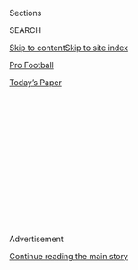 <div id="app">

<div>

<div>

<div>

<div class="NYTAppHideMasthead css-1q2w90k e1suatyy0">

<div class="section css-ui9rw0 e1suatyy2">

<div class="css-eph4ug er09x8g0">

<div class="css-6n7j50">

</div>

<span class="css-1dv1kvn">Sections</span>

<div class="css-10488qs">

<span class="css-1dv1kvn">SEARCH</span>

</div>

[Skip to content](#site-content)[Skip to site index](#site-index)

</div>

<div id="masthead-section-label" class="css-1wr3we4 eaxe0e00">

[Pro
Football](https://www.nytimes3xbfgragh.onion/section/sports/football)

</div>

<div class="css-10698na e1huz5gh0">

</div>

</div>

<div id="masthead-bar-one" class="section hasLinks css-15hmgas e1csuq9d3">

<div class="css-uqyvli e1csuq9d0">

</div>

<div class="css-1uqjmks e1csuq9d1">

</div>

<div class="css-9e9ivx">

[](https://myaccount.nytimes3xbfgragh.onion/auth/login?response_type=cookie&client_id=vi)

</div>

<div class="css-1bvtpon e1csuq9d2">

[Today’s
Paper](https://www.nytimes3xbfgragh.onion/section/todayspaper)

</div>

</div>

</div>

</div>

<div data-aria-hidden="false">

<div id="site-content" data-role="main">

<div>

<div class="css-1aor85t" style="opacity:0.000000001;z-index:-1;visibility:hidden">

<div class="css-1hqnpie">

<div class="css-epjblv">

<span class="css-17xtcya">[Pro
Football](/section/sports/football)</span><span class="css-x15j1o">|</span><span class="css-fwqvlz">The
Best N.F.L. Trade of the Season? Look to
Pittsburgh</span>

</div>

<div class="css-k008qs">

<div class="css-1iwv8en">

<span class="css-18z7m18"></span>

<div>

</div>

</div>

<span class="css-1n6z4y">https://nyti.ms/2rRHdyw</span>

<div class="css-1705lsu">

<div class="css-4xjgmj">

<div class="css-4skfbu" data-role="toolbar" data-aria-label="Social Media Share buttons, Save button, and Comments Panel with current comment count" data-testid="share-tools">

  - 
  - 
  - 
  - 
    
    <div class="css-6n7j50">
    
    </div>

  - 
  - 

</div>

</div>

</div>

</div>

</div>

</div>

<div class="css-13pd83m">

</div>

<div id="top-wrapper" class="css-1sy8kpn">

<div id="top-slug" class="css-l9onyx">

Advertisement

</div>

[Continue reading the main
story](#after-top)

<div class="ad top-wrapper" style="text-align:center;height:100%;display:block;min-height:250px">

<div id="top" class="place-ad" data-position="top" data-size-key="top">

</div>

</div>

<div id="after-top">

</div>

</div>

<div>

<div id="sponsor-wrapper" class="css-1hyfx7x">

<div id="sponsor-slug" class="css-19vbshk">

Supported by

</div>

[Continue reading the main
story](#after-sponsor)

<div id="sponsor" class="ad sponsor-wrapper" style="text-align:center;height:100%;display:block">

</div>

<div id="after-sponsor">

</div>

</div>

<div class="css-186x18t">

</div>

<div class="css-1vkm6nb ehdk2mb0">

# The Best N.F.L. Trade of the Season? Look to Pittsburgh

</div>

After forcing his way out of Miami, Minkah Fitzpatrick has powered the
Steelers’ surprising surge into contention.

<div class="css-79elbk" data-testid="photoviewer-wrapper">

<div class="css-z3e15g" data-testid="photoviewer-wrapper-hidden">

</div>

<div class="css-1a48zt4 ehw59r15" data-testid="photoviewer-children">

![<span class="css-16f3y1r e13ogyst0" data-aria-hidden="true">Since
acquiring Fitzpatrick in a mid-September trade, the Steelers have won
seven of 10 games. The safety has eight of the team’s league-leading 28
takeaways, and two touchdowns, over that
span.</span><span class="css-cnj6d5 e1z0qqy90" itemprop="copyrightHolder"><span class="css-1ly73wi e1tej78p0">Credit...</span><span><span>Keith
Srakocic/Associated
Press</span></span></span>](https://static01.graylady3jvrrxbe.onion/images/2019/12/04/sports/04minkah1/04minkah1-articleLarge-v2.jpg?quality=75&auto=webp&disable=upscale)

</div>

</div>

<div class="css-18e8msd">

<div class="css-vp77d3 epjyd6m0">

<div class="css-hus3qt ey68jwv0" data-aria-hidden="true">

[![Ben
Shpigel](https://static01.graylady3jvrrxbe.onion/images/2018/02/20/multimedia/author-ben-shpigel/author-ben-shpigel-thumbLarge.jpg
"Ben Shpigel")](https://www.nytimes3xbfgragh.onion/by/ben-shpigel)

</div>

<div class="css-1baulvz">

By [<span class="css-1baulvz last-byline" itemprop="name">Ben
Shpigel</span>](https://www.nytimes3xbfgragh.onion/by/ben-shpigel)

</div>

</div>

  - 
    
    <div class="css-ld3wwf e16638kd2">
    
    Published Dec. 4, 2019Updated Dec. 9,
    2019
    
    </div>

  - 
    
    <div class="css-4xjgmj">
    
    <div class="css-pvvomx" data-role="toolbar" data-aria-label="Social Media Share buttons, Save button, and Comments Panel with current comment count" data-testid="share-tools">
    
      - 
      - 
      - 
      - 
        
        <div class="css-6n7j50">
        
        </div>
    
      - 
      - 
    
    </div>
    
    </div>

</div>

</div>

<div class="section meteredContent css-1r7ky0e" name="articleBody" itemprop="articleBody">

<div class="css-1fanzo5 StoryBodyCompanionColumn">

<div class="css-53u6y8">

PITTSBURGH — Minkah Fitzpatrick has always known that playing well gives
him options. When he received dozens of scholarship offers in high
school, he elected to play at Alabama because it was where he would
develop most quickly. Then after his junior season, when the Crimson
Tide won the second national title of his tenure and he was honored as
college football’s best defensive player, Fitzpatrick entered the N.F.L.
draft because he didn’t think he had anything more to prove.

“I know how I am, I know what I can do and how I carry myself,”
Fitzpatrick said in an interview.<span class="css-8l6xbc evw5hdy0">
</span>“I’m always going to bet on myself.”

These were, he said recently, strictly “business decisions,” made to
augment his brand, potential value and earning power in the N.F.L. The
principles steering those choices guided him again after he got there.
In mid-September, about 16 months after the Dolphins selected him
[No. 11 over
all](https://www.pro-football-reference.com/players/F/FitzMi00.htm), as
the first defensive back taken, Fitzpatrick requested a trade because he
didn’t think Miami’s new coaching staff was maximizing his abilities.

Fitzpatrick committed to leaving but, unlike unhappy peers in the
N.B.A., could not choose where he’d be going. That destination turned
out to be Pittsburgh, which surrendered a bounty of draft choices that
included its first- and fifth-round picks in 2020. His range, steadiness
and [turnover-hoarding
aptitude](https://www.pro-football-reference.com/players/F/FitzMi00/gamelog/2019/)
at free safety have powered the Steelers’ resurgence to such an extent
that their fans might very well consider petitioning to rename the city
after him.

</div>

</div>

<div class="css-1fanzo5 StoryBodyCompanionColumn">

<div class="css-53u6y8">

Fitzburgh, anyone?

</div>

</div>

<div>

</div>

<div class="css-1fanzo5 StoryBodyCompanionColumn">

<div class="css-53u6y8">

The Steelers (7-5) have vaulted into the A.F.C. playoff chase by winning
seven of their 10 games, and six of the last seven heading into Sunday’s
game at Arizona, since acquiring Fitzpatrick, who has accounted for
eight of the team’s league-leading 28 takeaways over that span — five
interceptions, two fumble recoveries and a forced fumble **** — while
scoring two touchdowns. Or as many as Odell Beckham Jr., Alvin Kamara
and Greg Olsen.

The Steelers’ deal for Fitzpatrick was an isolated occurrence of the
player-driven movement that’s common in the N.B.A. but has yet to
infiltrate the N.F.L. Really, how often are there trades involving
players of his caliber, barely 23 years old and under a contract
favorable to his team through 2021?

All professional teams act on their own best interests, signing and
cutting players without regret, but the N.F.L.’s system is uniquely
crafted to smother player power — with a hard salary cap, a franchise
tag, a rookie wage scale. Amid that landscape a few standouts have tried
seizing control of their careers.

</div>

</div>

<div class="css-1fanzo5 StoryBodyCompanionColumn">

<div class="css-53u6y8">

[Amy Trask, the former chief executive officer of the Raiders who worked
nearly three decades in the
N.F.L.](https://www.sbnation.com/nfl/2019/10/4/20799103/amy-trask-raiders-women-nfl-leaders-interview),
hesitated to label this a trend, acknowledging the different
circumstances that affect an organization’s decision. She also
speculated that the next iteration of the collective bargaining
agreement, which expires after the 2020 season, could also affect
players’ empowerment. But she thought it notable that on either side of
Fitzpatrick’s departure, two other stars pried their way out in such
proximity to one another.

</div>

</div>

<div>

</div>

<div class="css-1fanzo5 StoryBodyCompanionColumn">

<div class="css-53u6y8">

On the eve of the season, the Pro Bowl defensive end Jadeveon Clowney
refused to end a holdout in Houston over signing a franchise tender that
would prevent him from becoming a free agent, and so the [Texans shipped
him to
Seattle](https://www.nytimes3xbfgragh.onion/2019/09/01/sports/football/jadeveon-clowney-trade-seahawks.html).
Six weeks later, Jalen Ramsey, one of the league’s best cornerbacks, was
sent to the Rams after forcing his way out of Jacksonville.

“Clearly, this is something one would never see with people that don’t
have that sort of level of gravitas within their organization, if you
will,” Trask, now an analyst for CBS, said in a telephone interview.

Fitzpatrick declined to explain why he requested a trade from Miami,
where team officials, he said, tried persuading him to reconsider. But
he indicated that he was not pleased that the Dolphins wanted to move
him around the defensive backfield from week to week instead of
anchoring him at one position. By Week 2, when Fitzpatrick played the
majority of his defensive snaps at his desired spot, free safety,
forcing and recovering a fumble against New England, the rift was beyond
repair.

“A lot of people just think that they’re stuck in the situation that
they’re in, and that isn’t the case, you know what I’m saying?”
Fitzpatrick said in a recent interview at the Steelers’ practice
facility. “Some people are. I was fortunate enough to be in a situation
where I can speak my mind and share my opinion and also hear their
opinion.”

He added: “I didn’t want to leave — I wanted to work things out and
communicate and find a way to move forward — but it just didn’t happen,
couldn’t happen. We had different opinions.”

At the time, the Dolphins, [after detonating their roster to amass draft
picks and gain financial
flexibility](https://www.nytimes3xbfgragh.onion/2019/10/13/sports/football/redskins-dolphins.html),
were 0-2. So were the Steelers, who had far more talent than Miami but
had just lost two critical starters to season-ending injuries:
[quarterback Ben
Roethlisberger](https://www.nytimes3xbfgragh.onion/2019/09/16/sports/football/ben-roethlisberger-drew-brees-injury.html)
(elbow) and safety Sean Davis (shoulder). On Sept. 16, hours after
announcing that Roethlisberger needed surgery, Pittsburgh took a series
of calculated risks.

</div>

</div>

<div class="css-79elbk" data-testid="photoviewer-wrapper">

<div class="css-z3e15g" data-testid="photoviewer-wrapper-hidden">

</div>

<div class="css-1a48zt4 ehw59r15" data-testid="photoviewer-children">

![<span class="css-16f3y1r e13ogyst0" data-aria-hidden="true">By Week 2
of this season Fitzpatrick’s rift with Dolphins team officials was
beyond repair. “I wanted to work things out and communicate and find a
way to move forward,” he said, “but it just didn’t happen, couldn’t
happen.”</span><span class="css-cnj6d5 e1z0qqy90" itemprop="copyrightHolder"><span class="css-1ly73wi e1tej78p0">Credit...</span><span>Lynne
Sladky/Associated
Press</span></span>](https://static01.graylady3jvrrxbe.onion/images/2019/12/04/sports/04minkah2/merlin_160855566_27a2b455-9294-4ea6-ac71-58d7755de9b7-articleLarge.jpg?quality=75&auto=webp&disable=upscale)

</div>

</div>

<div class="css-1fanzo5 StoryBodyCompanionColumn">

<div class="css-53u6y8">

Not since 1966 had the Steelers parted with a first-round draft
selection, and if they were going to do so for Fitzpatrick, they had to
believe that the team, led by a backup quarterback, would finish well
enough that its pick would fall late in the round, or at least not in
the top 10. Otherwise, following a poor season and with their
quarterback situation in flux, they would be squandering a prime
opportunity to draft Roethlisberger’s successor.

“We end up with our No. 1 being 20th or 25th again, we probably made a
good trade,” defensive coordinator Keith Butler said. “I thought we made
a good trade anyway, regardless of where we land. I’m glad we got him.”

Coach Mike Tomlin added in an interview, “It really wasn’t a hard
decision on our part.”

Tomlin scouted Fitzpatrick twice before the 2018 draft — just in case,
Tomlin figured — even though he knew he would be gone when Pittsburgh
picked at No. 28. He liked Fitzpatrick’s awareness and his ball skills,
communication style and personality. Tomlin said he also valued the
versatility that allowed Fitzpatrick to practice at six positions in
Miami, though he intends to keep him at free safety, at least for now.

Before Fitzpatrick had practiced with the Steelers, Tomlin announced
that he would start that week at San Francisco. The team accommodated
Fitzpatrick by simplifying his assignments, giving him a menu of
defenses it expected to run so he could relate them to those from his
previous schemes. Every week the Steelers have layered on more
responsibilities, and Fitzpatrick has conquered them all.

“For a guy who’s only been on the defense for a few weeks still,”
outside linebacker T.J. Watt said, “he’s communicating like he’s been in
this defense his whole life.”

The Steelers have a [rich history of outstanding defensive
backs](https://steelerswire.usatoday.com/2019/07/13/ranking-the-7-best-defensive-backs-in-steelers-history/),
from Mel Blount to Rod Woodson, Mike Wagner to Donnie Shell. But they
haven’t had a player with Fitzpatrick’s acumen and athleticism since
Troy Polamalu, curly locks flowing from beneath his helmet, last
patrolled the secondary in 2014. Butler said it was too early, and
unfair, to compare Fitzpatrick, in his second season, to Polamalu, [a
former defensive player of the year who’s most likely headed to the Pro
Football Hall of
Fame](https://www.nytimes3xbfgragh.onion/2005/01/20/sports/football/polamalu-dances-with-fire-just-not-in-the-end-zone.html).

</div>

</div>

<div class="css-1fanzo5 StoryBodyCompanionColumn">

<div class="css-53u6y8">

“But I wouldn’t think that would be too far down the line,” Butler, who
joined the Steelers’ coaching staff in 2003, the same year they drafted
Polamalu, said in an interview. “He has a lot of the same instincts and
vision of the field like Troy. We haven’t had it for a while.”

Fitzpatrick refines that intuition during the week. When studying film,
he visualizes what he would do if the quarterback looked this way, if
the receiver ran this route. He wants the information to be so ingrained
that he can just react.

That’s what he did on Nov. 3 against Indianapolis, when after reading
the formation and deciphering tight end Jack Doyle’s route, he noticed
quarterback Brian Hoyer looking left as his shoulders opened to the
right. Before Hoyer released the ball Fitzpatrick had darted toward
Doyle, bounding in front to intercept the pass, returning it 96 yards
for a touchdown.

“If the ball’s in the air,” cornerback Mike Hilton said of Fitzpatrick’s
anticipation, “it could be ours.”

</div>

</div>

<div class="css-cfo9c3">

</div>

<div class="css-1fanzo5 StoryBodyCompanionColumn">

<div class="css-53u6y8">

That proves true even when Fitzpatrick is not in coverage. Late in the
fourth quarter against the Rams on Nov. 10, Fitzpatrick sensed that
quarterback Jared Goff would be throwing in cornerback Joe Haden’s
direction, so he played over the top, waiting for the ball to come. It
did. Diving, Haden deflected it — right to Fitzpatrick, trailing behind,
[for the victory-securing
interception](https://twitter.com/NFL/status/1193694265152401409?ref_src=twsrc%5Etfw%7Ctwcamp%5Etweetembed%7Ctwterm%5E1193694265152401409&ref_url=https%3A%2F%2Fwww.theringer.com%2Fnfl%2F2019%2F11%2F10%2F20958753%2Fpittsburgh-steelers-los-angeles-rams-minkah-fitzpatrick-tj-watt).
On the Fox broadcast, Daryl Johnston relayed a conversation with Goff,
who had emphasized the importance of locating Fitzpatrick after every
snap.

“You can’t be afraid to make decisions,” Butler said, “and he’s not.”

At his locker, Fitzpatrick explained why. His best quality as a player,
he said, is his instinct, and not once since leaving Miami nearly three
months ago has he regretted asking to be dealt. He has never grappled
with how he would be perceived in South Florida, where his former
teammates are toiling through a 3-9 season.

</div>

</div>

<div class="css-1fanzo5 StoryBodyCompanionColumn">

<div class="css-53u6y8">

He still has friends there, but not as many as on his new team. Since
the trade, the Steelers rank second in opposing completion percentage
and passer rating, according to Pro Football Reference, and have charged
into contention. [According to
tankathon.com](http://www.tankathon.com/nfl), that first-round pick
heading to Miami projects at No. 22.

Fitzpatrick changed his fortunes for the better. His team’s, too.

</div>

</div>

</div>

<div>

</div>

<div>

</div>

<div>

</div>

<div>

<div id="bottom-wrapper" class="css-1ede5it">

<div id="bottom-slug" class="css-l9onyx">

Advertisement

</div>

[Continue reading the main
story](#after-bottom)

<div id="bottom" class="ad bottom-wrapper" style="text-align:center;height:100%;display:block;min-height:90px">

</div>

<div id="after-bottom">

</div>

</div>

</div>

</div>

</div>

## Site Index

<div>

</div>

## Site Information Navigation

  - [© <span>2020</span> <span>The New York Times
    Company</span>](https://help.nytimes3xbfgragh.onion/hc/en-us/articles/115014792127-Copyright-notice)

<!-- end list -->

  - [NYTCo](https://www.nytco.com/)
  - [Contact
    Us](https://help.nytimes3xbfgragh.onion/hc/en-us/articles/115015385887-Contact-Us)
  - [Work with us](https://www.nytco.com/careers/)
  - [Advertise](https://nytmediakit.com/)
  - [T Brand Studio](http://www.tbrandstudio.com/)
  - [Your Ad
    Choices](https://www.nytimes3xbfgragh.onion/privacy/cookie-policy#how-do-i-manage-trackers)
  - [Privacy](https://www.nytimes3xbfgragh.onion/privacy)
  - [Terms of
    Service](https://help.nytimes3xbfgragh.onion/hc/en-us/articles/115014893428-Terms-of-service)
  - [Terms of
    Sale](https://help.nytimes3xbfgragh.onion/hc/en-us/articles/115014893968-Terms-of-sale)
  - [Site
    Map](https://spiderbites.nytimes3xbfgragh.onion)
  - [Help](https://help.nytimes3xbfgragh.onion/hc/en-us)
  - [Subscriptions](https://www.nytimes3xbfgragh.onion/subscription?campaignId=37WXW)

</div>

</div>

</div>

</div>
